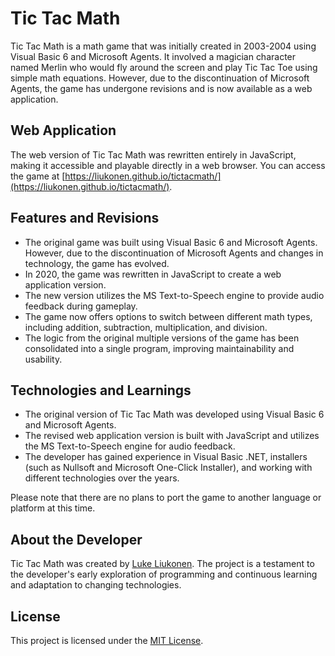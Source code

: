 # Tic Tac Math

Tic Tac Math is a math game that was initially created in 2003-2004 using Visual Basic 6 and Microsoft Agents. It involved a magician character named Merlin who would fly around the screen and play Tic Tac Toe using simple math equations. However, due to the discontinuation of Microsoft Agents, the game has undergone revisions and is now available as a web application.

## Web Application

The web version of Tic Tac Math was rewritten entirely in JavaScript, making it accessible and playable directly in a web browser. You can access the game at [https://liukonen.github.io/tictacmath/](https://liukonen.github.io/tictacmath/).

## Features and Revisions

- The original game was built using Visual Basic 6 and Microsoft Agents. However, due to the discontinuation of Microsoft Agents and changes in technology, the game has evolved.
- In 2020, the game was rewritten in JavaScript to create a web application version.
- The new version utilizes the MS Text-to-Speech engine to provide audio feedback during gameplay.
- The game now offers options to switch between different math types, including addition, subtraction, multiplication, and division.
- The logic from the original multiple versions of the game has been consolidated into a single program, improving maintainability and usability.

## Technologies and Learnings

- The original version of Tic Tac Math was developed using Visual Basic 6 and Microsoft Agents.
- The revised web application version is built with JavaScript and utilizes the MS Text-to-Speech engine for audio feedback.
- The developer has gained experience in Visual Basic .NET, installers (such as Nullsoft and Microsoft One-Click Installer), and working with different technologies over the years.

Please note that there are no plans to port the game to another language or platform at this time.

## About the Developer

Tic Tac Math was created by [Luke Liukonen](https://liukonen.dev). The project is a testament to the developer's early exploration of programming and continuous learning and adaptation to changing technologies.

## License

This project is licensed under the [MIT License](LICENSE).
